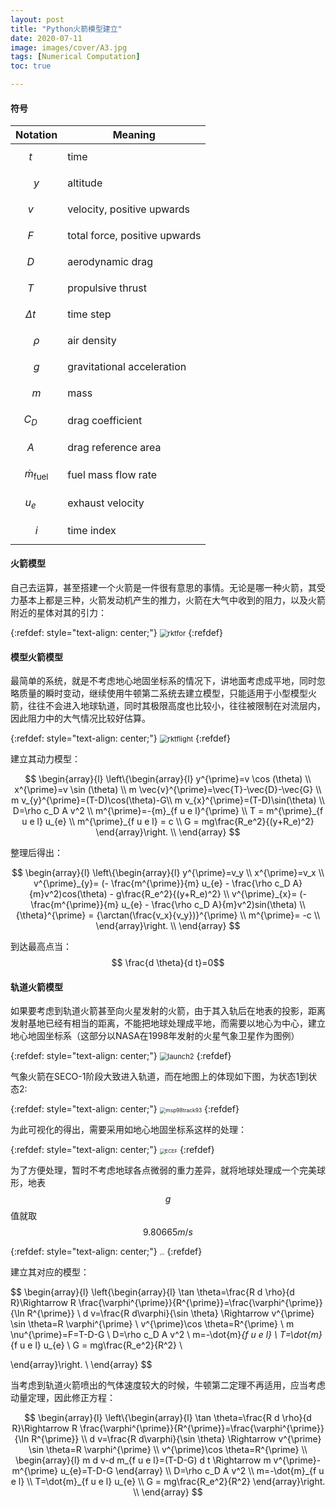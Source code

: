 ```yaml
---
layout: post
title: "Python火箭模型建立"
date: 2020-07-11
image: images/cover/A3.jpg
tags: [Numerical Computation]
toc: true

---
```

#### 符号

| Notation                    | Meaning                       |
| --------------------------- | ----------------------------- |
| $$ t \quad$$                | time                          |
| $$y$$                       | altitude                      |
| $$v \quad$$                 | velocity, positive upwards    |
| $$F \quad$$                 | total force, positive upwards |
| $$D \quad$$                 | aerodynamic drag              |
| $$T \quad$$                 | propulsive thrust             |
| $$\Delta t \quad$$          | time step                     |
| $$\rho$$                    | air density                   |
| $$g$$                       | gravitational acceleration    |
| $$m$$                       | mass                          |
| $$C_{D}\quad$$              | drag coefficient              |
| $$A \quad$$                 | drag reference area           |
| $$\dot{m}_{\text {fuel }}$$ | fuel mass flow rate           |
| $$u_{e} \quad$$             | exhaust velocity              |
| $$i$$                       | time index                    |

#### 火箭模型

自己去运算，甚至搭建一个火箭是一件很有意思的事情。无论是哪一种火箭，其受力基本上都是三种，火箭发动机产生的推力，火箭在大气中收到的阻力，以及火箭附近的星体对其的引力：

{:refdef: style="text-align: center;"}
<img src="/images/2020-07-20-Rocket-Modelling-Python/rktfor.gif" alt="rktfor" style="zoom:80%;" />
{:refdef}


#### 模型火箭模型

最简单的系统，就是不考虑地心地固坐标系的情况下，讲地面考虑成平地，同时忽略质量的瞬时变动，继续使用牛顿第二系统去建立模型，只能适用于小型模型火箭，往往不会进入地球轨道，同时其极限高度也比较小，往往被限制在对流层内，因此阻力中的大气情况比较好估算。

{:refdef: style="text-align: center;"}
<img src="/images/2020-07-20-Rocket-Modelling-Python/rktflight.gif" alt="rktflight" style="zoom:80%;" />
{:refdef}

建立其动力模型：

$$
\begin{array}{l}
\left\{\begin{array}{l}
y^{\prime}=v \cos (\theta) \\
x^{\prime}=v \sin (\theta) \\
m \vec{v}^{\prime}=\vec{T}-\vec{D}-\vec{G} \\
m v_{y}^{\prime}=(T-D)\cos(\theta)-G\\
m v_{x}^{\prime}=(T-D)\sin(\theta) \\
D=\rho c_D A v^2 \\
m^{\prime}=-{m}_{f u e l}^{\prime} \\
T = m^{\prime}_{f u e l} u_{e} \\
m^{\prime}_{f u e l} = c \\
G = mg\frac{R_e^2}{(y+R_e)^2}
\end{array}\right. \\
\end{array}
$$

整理后得出：

$$
\begin{array}{l}
\left\{\begin{array}{l}
y^{\prime}=v_y  \\
x^{\prime}=v_x  \\
v^{\prime}_{y}= (- \frac{m^{\prime}}{m} u_{e} - \frac{\rho c_D A}{m}v^2)cos(\theta) - g\frac{R_e^2}{(y+R_e)^2} \\
v^{\prime}_{x}= (- \frac{m^{\prime}}{m} u_{e} - \frac{\rho c_D A}{m}v^2)sin(\theta) \\
{\theta}^{\prime} = {\arctan(\frac{v_x}{v_y})}^{\prime} \\
m^{\prime}= -c \\
\end{array}\right. \\
\end{array}
$$

到达最高点当：$$ \frac{d \theta}{d t}=0$$

#### 轨道火箭模型

如果要考虑到轨道火箭甚至向火星发射的火箭，由于其入轨后在地表的投影，距离发射基地已经有相当的距离，不能把地球处理成平地，而需要以地心为中心，建立地心地固坐标系（这部分以NASA在1998年发射的火星气象卫星作为图例）

{:refdef: style="text-align: center;"}
<img src="/images/2020-07-20-Rocket-Modelling-Python/launch2.gif" alt="launch2" style="zoom:80%;" />
{:refdef}

气象火箭在SECO-1阶段大致进入轨道，而在地图上的体现如下图，为状态1到状态2:

{:refdef: style="text-align: center;"}
<img src="/images/2020-07-20-Rocket-Modelling-Python/msp98track93.gif" alt="msp98track93" style="zoom:60%;" />
{:refdef}

为此可视化的得出，需要采用如地心地固坐标系这样的处理：

{:refdef: style="text-align: center;"}
<img src="/images/2020-07-20-Rocket-Modelling-Python/ECEF.png" alt="ECEF" style="zoom:55%;" />
{:refdef}

为了方便处理，暂时不考虑地球各点微弱的重力差异，就将地球处理成一个完美球形，地表 $$g$$ 值就取 $$9.80665m/s$$

{:refdef: style="text-align: center;"}
<img src="/images/2020-07-20-Rocket-Modelling-Python/ECEF.JPG" alt="ECEF" style="zoom:15%;" />
{:refdef}

建立其对应的模型：

$$
\begin{array}{l}
\left\{\begin{array}{l}
\tan \theta=\frac{R d \rho}{d R}\Rightarrow R \frac{\varphi^{\prime}}{R^{\prime}}=\frac{\varphi^{\prime}}{\ln R^{\prime}} \\
d v=\frac{R d\varphi}{\sin \theta} \Rightarrow v^{\prime} \sin \theta=R \varphi^{\prime} \\
v^{\prime}\cos \theta=R^{\prime} \\
m \nu^{\prime}=F=T-D-G \\
D=\rho c_D A v^2 \\
m=-\dot{m}_{f u e l} \\
T=\dot{m}_{f u e l} u_{e} \\
G = mg\frac{R_e^2}{R^2} \\

\end{array}\right. \\
\end{array}
$$

当考虑到轨道火箭喷出的气体速度较大的时候，牛顿第二定理不再适用，应当考虑动量定理，因此修正方程：

$$
\begin{array}{l}
\left\{\begin{array}{l}
\tan \theta=\frac{R d \rho}{d R}\Rightarrow R \frac{\varphi^{\prime}}{R^{\prime}}=\frac{\varphi^{\prime}}{\ln R^{\prime}} \\
d v=\frac{R d\varphi}{\sin \theta} \Rightarrow v^{\prime} \sin \theta=R \varphi^{\prime} \\
v^{\prime}\cos \theta=R^{\prime} \\
\begin{array}{l}
m d v-d m_{f u e l}=(T-D-G) d t  \Rightarrow 
m v^{\prime}-m^{\prime} u_{e}=T-D-G
\end{array} \\
D=\rho c_D A v^2 \\
m=-\dot{m}_{f u e l} \\
T=\dot{m}_{f u e l} u_{e} \\
G = mg\frac{R_e^2}{R^2}
\end{array}\right. \\
\end{array}
$$



